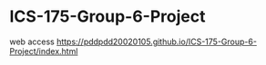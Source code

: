 # ICS-175-Group-6-Project
web access https://pddpdd20020105.github.io/ICS-175-Group-6-Project/index.html
